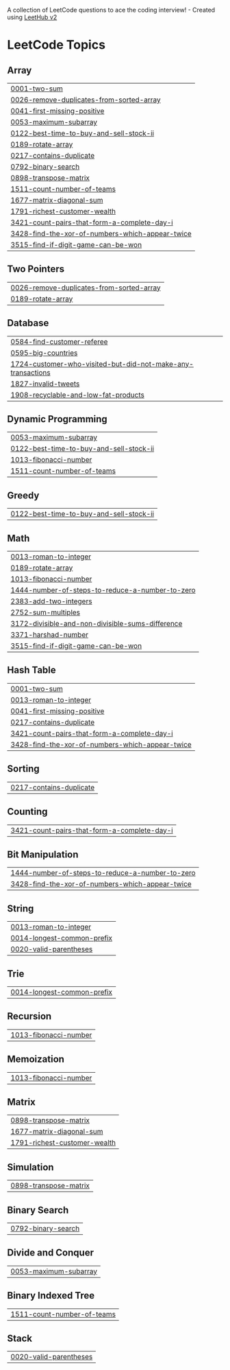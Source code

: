 A collection of LeetCode questions to ace the coding interview! - Created using [LeetHub v2](https://github.com/arunbhardwaj/LeetHub-2.0)
<!---LeetCode Topics Start-->
# LeetCode Topics
## Array
|  |
| ------- |
| [0001-two-sum](https://github.com/muralidharan-650/Leetcode24/tree/master/0001-two-sum) |
| [0026-remove-duplicates-from-sorted-array](https://github.com/muralidharan-650/Leetcode24/tree/master/0026-remove-duplicates-from-sorted-array) |
| [0041-first-missing-positive](https://github.com/muralidharan-650/Leetcode24/tree/master/0041-first-missing-positive) |
| [0053-maximum-subarray](https://github.com/muralidharan-650/Leetcode24/tree/master/0053-maximum-subarray) |
| [0122-best-time-to-buy-and-sell-stock-ii](https://github.com/muralidharan-650/Leetcode24/tree/master/0122-best-time-to-buy-and-sell-stock-ii) |
| [0189-rotate-array](https://github.com/muralidharan-650/Leetcode24/tree/master/0189-rotate-array) |
| [0217-contains-duplicate](https://github.com/muralidharan-650/Leetcode24/tree/master/0217-contains-duplicate) |
| [0792-binary-search](https://github.com/muralidharan-650/Leetcode24/tree/master/0792-binary-search) |
| [0898-transpose-matrix](https://github.com/muralidharan-650/Leetcode24/tree/master/0898-transpose-matrix) |
| [1511-count-number-of-teams](https://github.com/muralidharan-650/Leetcode24/tree/master/1511-count-number-of-teams) |
| [1677-matrix-diagonal-sum](https://github.com/muralidharan-650/Leetcode24/tree/master/1677-matrix-diagonal-sum) |
| [1791-richest-customer-wealth](https://github.com/muralidharan-650/Leetcode24/tree/master/1791-richest-customer-wealth) |
| [3421-count-pairs-that-form-a-complete-day-i](https://github.com/muralidharan-650/Leetcode24/tree/master/3421-count-pairs-that-form-a-complete-day-i) |
| [3428-find-the-xor-of-numbers-which-appear-twice](https://github.com/muralidharan-650/Leetcode24/tree/master/3428-find-the-xor-of-numbers-which-appear-twice) |
| [3515-find-if-digit-game-can-be-won](https://github.com/muralidharan-650/Leetcode24/tree/master/3515-find-if-digit-game-can-be-won) |
## Two Pointers
|  |
| ------- |
| [0026-remove-duplicates-from-sorted-array](https://github.com/muralidharan-650/Leetcode24/tree/master/0026-remove-duplicates-from-sorted-array) |
| [0189-rotate-array](https://github.com/muralidharan-650/Leetcode24/tree/master/0189-rotate-array) |
## Database
|  |
| ------- |
| [0584-find-customer-referee](https://github.com/muralidharan-650/Leetcode24/tree/master/0584-find-customer-referee) |
| [0595-big-countries](https://github.com/muralidharan-650/Leetcode24/tree/master/0595-big-countries) |
| [1724-customer-who-visited-but-did-not-make-any-transactions](https://github.com/muralidharan-650/Leetcode24/tree/master/1724-customer-who-visited-but-did-not-make-any-transactions) |
| [1827-invalid-tweets](https://github.com/muralidharan-650/Leetcode24/tree/master/1827-invalid-tweets) |
| [1908-recyclable-and-low-fat-products](https://github.com/muralidharan-650/Leetcode24/tree/master/1908-recyclable-and-low-fat-products) |
## Dynamic Programming
|  |
| ------- |
| [0053-maximum-subarray](https://github.com/muralidharan-650/Leetcode24/tree/master/0053-maximum-subarray) |
| [0122-best-time-to-buy-and-sell-stock-ii](https://github.com/muralidharan-650/Leetcode24/tree/master/0122-best-time-to-buy-and-sell-stock-ii) |
| [1013-fibonacci-number](https://github.com/muralidharan-650/Leetcode24/tree/master/1013-fibonacci-number) |
| [1511-count-number-of-teams](https://github.com/muralidharan-650/Leetcode24/tree/master/1511-count-number-of-teams) |
## Greedy
|  |
| ------- |
| [0122-best-time-to-buy-and-sell-stock-ii](https://github.com/muralidharan-650/Leetcode24/tree/master/0122-best-time-to-buy-and-sell-stock-ii) |
## Math
|  |
| ------- |
| [0013-roman-to-integer](https://github.com/muralidharan-650/Leetcode24/tree/master/0013-roman-to-integer) |
| [0189-rotate-array](https://github.com/muralidharan-650/Leetcode24/tree/master/0189-rotate-array) |
| [1013-fibonacci-number](https://github.com/muralidharan-650/Leetcode24/tree/master/1013-fibonacci-number) |
| [1444-number-of-steps-to-reduce-a-number-to-zero](https://github.com/muralidharan-650/Leetcode24/tree/master/1444-number-of-steps-to-reduce-a-number-to-zero) |
| [2383-add-two-integers](https://github.com/muralidharan-650/Leetcode24/tree/master/2383-add-two-integers) |
| [2752-sum-multiples](https://github.com/muralidharan-650/Leetcode24/tree/master/2752-sum-multiples) |
| [3172-divisible-and-non-divisible-sums-difference](https://github.com/muralidharan-650/Leetcode24/tree/master/3172-divisible-and-non-divisible-sums-difference) |
| [3371-harshad-number](https://github.com/muralidharan-650/Leetcode24/tree/master/3371-harshad-number) |
| [3515-find-if-digit-game-can-be-won](https://github.com/muralidharan-650/Leetcode24/tree/master/3515-find-if-digit-game-can-be-won) |
## Hash Table
|  |
| ------- |
| [0001-two-sum](https://github.com/muralidharan-650/Leetcode24/tree/master/0001-two-sum) |
| [0013-roman-to-integer](https://github.com/muralidharan-650/Leetcode24/tree/master/0013-roman-to-integer) |
| [0041-first-missing-positive](https://github.com/muralidharan-650/Leetcode24/tree/master/0041-first-missing-positive) |
| [0217-contains-duplicate](https://github.com/muralidharan-650/Leetcode24/tree/master/0217-contains-duplicate) |
| [3421-count-pairs-that-form-a-complete-day-i](https://github.com/muralidharan-650/Leetcode24/tree/master/3421-count-pairs-that-form-a-complete-day-i) |
| [3428-find-the-xor-of-numbers-which-appear-twice](https://github.com/muralidharan-650/Leetcode24/tree/master/3428-find-the-xor-of-numbers-which-appear-twice) |
## Sorting
|  |
| ------- |
| [0217-contains-duplicate](https://github.com/muralidharan-650/Leetcode24/tree/master/0217-contains-duplicate) |
## Counting
|  |
| ------- |
| [3421-count-pairs-that-form-a-complete-day-i](https://github.com/muralidharan-650/Leetcode24/tree/master/3421-count-pairs-that-form-a-complete-day-i) |
## Bit Manipulation
|  |
| ------- |
| [1444-number-of-steps-to-reduce-a-number-to-zero](https://github.com/muralidharan-650/Leetcode24/tree/master/1444-number-of-steps-to-reduce-a-number-to-zero) |
| [3428-find-the-xor-of-numbers-which-appear-twice](https://github.com/muralidharan-650/Leetcode24/tree/master/3428-find-the-xor-of-numbers-which-appear-twice) |
## String
|  |
| ------- |
| [0013-roman-to-integer](https://github.com/muralidharan-650/Leetcode24/tree/master/0013-roman-to-integer) |
| [0014-longest-common-prefix](https://github.com/muralidharan-650/Leetcode24/tree/master/0014-longest-common-prefix) |
| [0020-valid-parentheses](https://github.com/muralidharan-650/Leetcode24/tree/master/0020-valid-parentheses) |
## Trie
|  |
| ------- |
| [0014-longest-common-prefix](https://github.com/muralidharan-650/Leetcode24/tree/master/0014-longest-common-prefix) |
## Recursion
|  |
| ------- |
| [1013-fibonacci-number](https://github.com/muralidharan-650/Leetcode24/tree/master/1013-fibonacci-number) |
## Memoization
|  |
| ------- |
| [1013-fibonacci-number](https://github.com/muralidharan-650/Leetcode24/tree/master/1013-fibonacci-number) |
## Matrix
|  |
| ------- |
| [0898-transpose-matrix](https://github.com/muralidharan-650/Leetcode24/tree/master/0898-transpose-matrix) |
| [1677-matrix-diagonal-sum](https://github.com/muralidharan-650/Leetcode24/tree/master/1677-matrix-diagonal-sum) |
| [1791-richest-customer-wealth](https://github.com/muralidharan-650/Leetcode24/tree/master/1791-richest-customer-wealth) |
## Simulation
|  |
| ------- |
| [0898-transpose-matrix](https://github.com/muralidharan-650/Leetcode24/tree/master/0898-transpose-matrix) |
## Binary Search
|  |
| ------- |
| [0792-binary-search](https://github.com/muralidharan-650/Leetcode24/tree/master/0792-binary-search) |
## Divide and Conquer
|  |
| ------- |
| [0053-maximum-subarray](https://github.com/muralidharan-650/Leetcode24/tree/master/0053-maximum-subarray) |
## Binary Indexed Tree
|  |
| ------- |
| [1511-count-number-of-teams](https://github.com/muralidharan-650/Leetcode24/tree/master/1511-count-number-of-teams) |
## Stack
|  |
| ------- |
| [0020-valid-parentheses](https://github.com/muralidharan-650/Leetcode24/tree/master/0020-valid-parentheses) |
<!---LeetCode Topics End-->